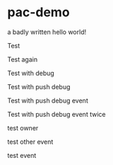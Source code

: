 # pac-demo

a badly written hello world!

Test

Test again

Test with debug

Test with push debug

Test with push debug event

Test with push debug event twice

test owner

test other event

test event
